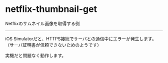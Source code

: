 # netflix-thumbnail-get

Netflixのサムネイル画像を取得する例

---

iOS Simulatorだと、HTTPS接続でサーバとの通信中にエラーが発生します。（サーバ証明書が信頼できないためのようです）

実機だと問題なく動作します。
